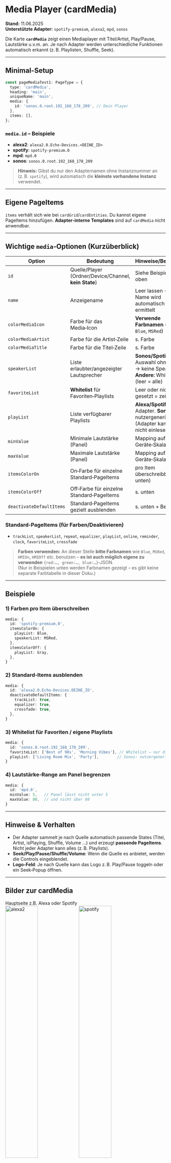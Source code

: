 # Media Player (cardMedia)

**Stand:** 11.06.2025  
**Unterstützte Adapter:** `spotify-premium`, `alexa2`, `mpd`, `sonos`

Die Karte **`cardMedia`** zeigt einen Mediaplayer mit Titel/Artist, Play/Pause, Lautstärke u.v.m. an. Je nach Adapter werden unterschiedliche Funktionen automatisch erkannt (z. B. Playlisten, Shuffle, Seek).

---

## Minimal-Setup

```ts
const pageMediaTest1: PageType = {
  type: 'cardMedia',
  heading: 'main',
  uniqueName: 'main',
  media: {
    id: 'sonos.0.root.192_168_178_209', // Dein Player
  },
  items: [],
};
```

### `media.id` – Beispiele
- **alexa2**: `alexa2.0.Echo-Devices.<DEINE_ID>`
- **spotify**: `spotify-premium.0`
- **mpd**: `mpd.0`
- **sonos**: `sonos.0.root.192_168_178_209`

> **Hinweis:** Gibst du nur den Adapternamen ohne Instanznummer an (z. B. `spotify`), wird automatisch die **kleinste vorhandene Instanz** verwendet.

---

## Eigene PageItems
`items` verhält sich wie bei `cardGrid`/`cardEntities`. Du kannst eigene PageItems hinzufügen. **Adapter‑interne Templates** sind auf `cardMedia` nicht anwendbar.

---

## Wichtige `media`‑Optionen (Kurzüberblick)

| Option | Bedeutung | Hinweise/Beispiele |
|---|---|---|
| `id` | Quelle/Player (Ordner/Device/Channel, **kein State**) | Siehe Beispiele oben |
| `name` | Anzeigename | Leer lassen → Name wird automatisch ermittelt |
| `colorMediaIcon` | Farbe für das Media‑Icon | **Verwende Farbnamen** (z. B. `Blue`, `MSRed`)  |
| `colorMediaArtist` | Farbe für die Artist‑Zeile | s. Farbe |
| `colorMediaTitle` | Farbe für die Titel‑Zeile | s. Farbe |
| `speakerList` | Liste erlaubter/angezeigter Lautsprecher | **Sonos/Spotify:** Auswahl ohne Liste → keine Speaker. **Andere:** Whitelist (leer = alle) |
| `favoriteList` | **Whitelist** für Favoriten‑Playlists | Leer oder nicht gesetzt = zeige alle |
| `playList` | Liste verfügbarer Playlists | **Alexa/Spotify:** aus Adapter. **Sonos:** nutzergeneriert (Adapter kann sie nicht einlesen) |
| `minValue` | Minimale Lautstärke (Panel) | Mapping auf Geräte‑Skala |
| `maxValue` | Maximale Lautstärke (Panel) | Mapping auf Geräte‑Skala |
| `itemsColorOn` | On‑Farbe für einzelne Standard‑PageItems | pro Item überschreibbar (s. unten) |
| `itemsColorOff` | Off‑Farbe für einzelne Standard‑PageItems | s. unten |
| `deactivateDefaultItems` | Standard‑PageItems gezielt ausblenden | s. unten + Beispiel |

### Standard‑PageItems (für Farben/Deaktivieren)
- `trackList`, `speakerList`, `repeat`, `equalizer`, `playList`, `online`, `reminder`, `clock`, `favoriteList`, `crossfade`

> **Farben verwenden:** An dieser Stelle **bitte Farbnamen** wie `Blue`, `MSRed`, `HMIOn`, `HMIOff` etc. benutzen – **es ist auch möglich eigene zu verwenden** `{red:…, green:…, blue:…}`‑JSON.  
> (Nur in Beispielen unten werden Farbnamen gezeigt – es gibt keine separate Farbtabelle in dieser Doku.)

---

## Beispiele

### 1) Farben pro Item überschreiben
```ts
media: {
  id: 'spotify-premium.0',
  itemsColorOn: {
    playList: Blue,
    speakerList: MSRed,
  },
  itemsColorOff: {
    playList: Gray,
  },
}
```

### 2) Standard‑Items ausblenden
```ts
media: {
  id: 'alexa2.0.Echo-Devices.DEINE_ID',
  deactivateDefaultItems: {
    trackList: true,
    equalizer: true,
    crossfade: true,
  },
}
```

### 3) Whitelist für Favoriten / eigene Playlists
```ts
media: {
  id: 'sonos.0.root.192_168_178_209',
  favoriteList: ['Best of 90s', 'Morning Vibes'], // Whitelist – nur diese anzeigen
  playList: ['Living Room Mix', 'Party'],        // Sonos: nutzergeneriert
}
```

### 4) Lautstärke‑Range am Panel begrenzen
```ts
media: {
  id: 'mpd.0',
  minValue: 5,   // Panel lässt nicht unter 5
  maxValue: 80,  // und nicht über 80
}
```

---

## Hinweise & Verhalten
- Der Adapter sammelt je nach Quelle automatisch passende States (Titel, Artist, isPlaying, Shuffle, Volume …) und erzeugt **passende PageItems**. Nicht jeder Adapter kann alles (z. B. Playlists).
- **Seek/Play/Pause/Shuffle/Volume**: Wenn die Quelle es anbietet, werden die Controls eingeblendet.
- **Logo‑Feld**: Je nach Quelle kann das Logo z. B. Play/Pause toggeln oder ein Seek‑Popup öffnen.

---

## Bilder zur cardMedia

Hauptseite z.B.  Alexa oder Spotify  
<img alt='alexa2' src='../Pictures/pageMedia/alexa2.png' width= '45%'> <img alt='spotify' src='../Pictures/pageMedia/spotify.png' width='45%'>  
  
Equalizer und Trakliste  
<img alt='equalizer' src='../Pictures/pageMedia/equalizer.png' width= '45%'> <img alt='trakliste' src='../Pictures/pageMedia/tracklist.png' width='45%'>  
  
Speaker und Playlist  
<img alt='speaker' src='../Pictures/pageMedia/speaker.png' width= '45%'> <img alt='playliste' src='../Pictures/pageMedia/playlist.png' width='45%'>  
  
Bilder können je nach Configuration abweichen oder nicht vorhanden sein  

```typescript
// Nur als Referenz – die Erklärung steht oben.
// Farben bitte als Symbolnamen (z. B. Blue, MSRed) nutzen.

type RGB = { r: number; g: number; b: number };

type MediaOptions = {
  id: string;
  name?: string;
  colorMediaIcon?: RGB;
  colorMediaArtist?: RGB;
  colorMediaTitle?: RGB;
  speakerList?: string[];
  /** Whitelist von Favoriten; leer/fehlend → zeige alle */
  favoriteList?: string[];
  /** Playlisten: Alexa/Spotify aus Adapter; Sonos nutzergeneriert */
  playList?: string[];
  /** Lautstärke-Grenzen (Panel-Seite) */
  minValue?: number;
  maxValue?: number;

  /** On-/Off-Farben pro Default-Item */
  itemsColorOn?: Partial<Record<
    'trackList' | 'speakerList' | 'repeat' | 'equalizer' | 'playList' | 'online' | 'reminder' | 'crossfade' | 'favoriteList',
    RGB
  >>;
  itemsColorOff?: Partial<Record<
    'trackList' | 'speakerList' | 'repeat' | 'equalizer' | 'playList' | 'online' | 'reminder' | 'crossfade' | 'favoriteList',
    RGB
  >>;

  /** Default-Items ausblenden */
  deactivateDefaultItems?: Partial<Record<
    'trackList' | 'speakerList' | 'repeat' | 'equalizer' | 'playList' | 'online' | 'reminder' | 'clock' | 'favoriteList' | 'crossfade',
    boolean
  >>;
};
```
      
